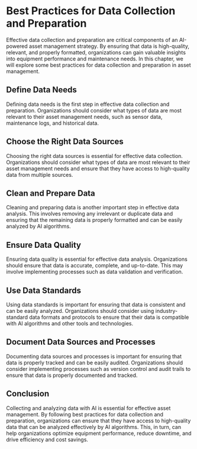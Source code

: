 Best Practices for Data Collection and Preparation
=========================================================================================================================

Effective data collection and preparation are critical components of an AI-powered asset management strategy. By ensuring that data is high-quality, relevant, and properly formatted, organizations can gain valuable insights into equipment performance and maintenance needs. In this chapter, we will explore some best practices for data collection and preparation in asset management.

Define Data Needs
-----------------

Defining data needs is the first step in effective data collection and preparation. Organizations should consider what types of data are most relevant to their asset management needs, such as sensor data, maintenance logs, and historical data.

Choose the Right Data Sources
-----------------------------

Choosing the right data sources is essential for effective data collection. Organizations should consider what types of data are most relevant to their asset management needs and ensure that they have access to high-quality data from multiple sources.

Clean and Prepare Data
----------------------

Cleaning and preparing data is another important step in effective data analysis. This involves removing any irrelevant or duplicate data and ensuring that the remaining data is properly formatted and can be easily analyzed by AI algorithms.

Ensure Data Quality
-------------------

Ensuring data quality is essential for effective data analysis. Organizations should ensure that data is accurate, complete, and up-to-date. This may involve implementing processes such as data validation and verification.

Use Data Standards
------------------

Using data standards is important for ensuring that data is consistent and can be easily analyzed. Organizations should consider using industry-standard data formats and protocols to ensure that their data is compatible with AI algorithms and other tools and technologies.

Document Data Sources and Processes
-----------------------------------

Documenting data sources and processes is important for ensuring that data is properly tracked and can be easily audited. Organizations should consider implementing processes such as version control and audit trails to ensure that data is properly documented and tracked.

Conclusion
----------

Collecting and analyzing data with AI is essential for effective asset management. By following best practices for data collection and preparation, organizations can ensure that they have access to high-quality data that can be analyzed effectively by AI algorithms. This, in turn, can help organizations optimize equipment performance, reduce downtime, and drive efficiency and cost savings.
